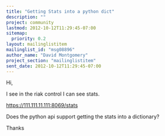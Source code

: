 ```yaml
---
title: "Getting Stats into a python dict"
description: ""
project: community
lastmod: 2012-10-12T11:29:45-07:00
sitemap:
  priority: 0.2
layout: mailinglistitem
mailinglist_id: "msg08896"
author_name: "David Montgomery"
project_section: "mailinglistitem"
sent_date: 2012-10-12T11:29:45-07:00
---
```



Hi,

I see in the riak control I can see stats.

https://111.111.11.111:8069/stats

Does the python api support getting the stats into a dictionary?


Thanks

